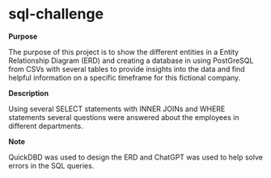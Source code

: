 # sql-challenge

**Purpose**

The purpose of this project is to show the different entities in a Entity Relationship Diagram (ERD) and creating a database in using PostGreSQL from CSVs with several tables to provide insights into the data and find helpful information on a specific timeframe for this fictional company.

**Description**

Using several SELECT statements with INNER JOINs and WHERE statements several questions were answered about the employees in different departments.

**Note** 

QuickDBD was used to design the ERD and ChatGPT was used to help solve errors in the SQL queries.
